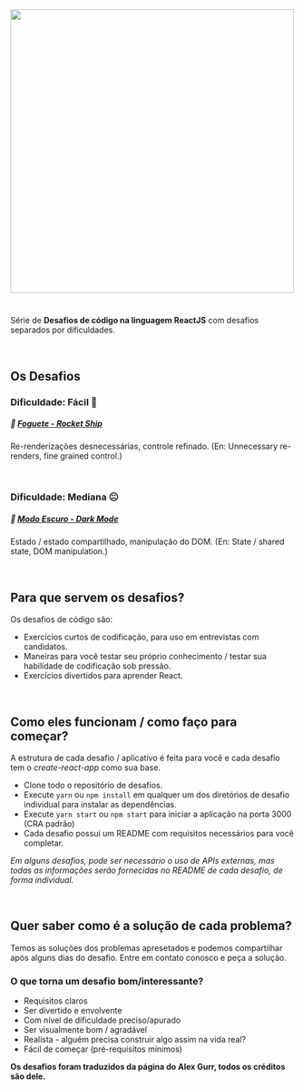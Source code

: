 <img src="https://puu.sh/HyrmV/95c458d9d9.png" width=500 />

#
Série de **Desafios de código na linguagem ReactJS** com desafios separados por dificuldades.

&nbsp;
## Os Desafios
### Dificuldade: Fácil 🙂
##### 🚀 [Foguete - Rocket Ship](https://github.com/marciofcalil/react-coding-challenges/tree/main/rocket-ship)
Re-renderizações desnecessárias, controle refinado.
(En: Unnecessary re-renders, fine grained control.)

&nbsp;
### Dificuldade: Mediana 😐
##### 🌙 [Modo Escuro - Dark Mode](https://github.com/marciofcalil/react-coding-challenges/tree/main/dark-mode)
Estado / estado compartilhado, manipulação do DOM.
(En: State / shared state, DOM manipulation.)

&nbsp;
## Para que servem os desafios?
Os desafios de código são:
- Exercícios curtos de codificação, para uso em entrevistas com candidatos.
- Maneiras para você testar seu próprio conhecimento / testar sua habilidade de codificação sob pressão.
- Exercícios divertidos para aprender React.

&nbsp;
## Como eles funcionam / como faço para começar?
A estrutura de cada desafio / aplicativo é feita para você e cada desafio tem o *create-react-app* como sua base.

- Clone todo o repositório de desafios.
- Execute `yarn` ou `npm install` em qualquer um dos diretórios de desafio individual para instalar as dependências.
- Execute `yarn start` ou `npm start` para iniciar a aplicação na porta 3000 (CRA padrão)
- Cada desafio possui um README com requisitos necessários para você completar.

*Em alguns desafios, pode ser necessário o uso de APIs externas, mas todas as informações serão fornecidas no README de cada desafio, de forma individual.*

&nbsp;
## Quer saber como é a solução de cada problema?
Temos as soluções dos problemas apresetados e podemos compartilhar após alguns dias do desafio. Entre em contato conosco e peça a solução.

### O que torna um desafio bom/interessante?
- Requisitos claros
- Ser divertido e envolvente
- Com nível de dificuldade preciso/apurado
- Ser visualmente bom / agradável
- Realista - alguém precisa construir algo assim na vida real?
- Fácil de começar (pré-requisitos mínimos)


**Os desafios foram traduzidos da página do Alex Gurr, todos os créditos são dele.**
